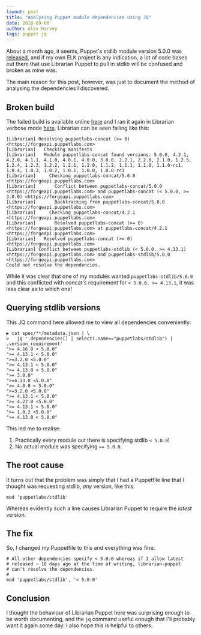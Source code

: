 ```yaml
---
layout: post
title: "Analysing Puppet module dependencies using JQ"
date: 2018-09-06
author: Alex Harvey
tags: puppet jq
---
```


About a month ago, it seems, Puppet's stdlib module version 5.0.0 was [released](https://github.com/puppetlabs/puppetlabs-stdlib/commit/597769a73cc194ea9daa8a49b5707be45ad5240b), and if my own ELK project is any indication, a lot of code bases out there that use Librarian Puppet to pull in stdlib will be confused and broken as mine was.

The main reason for this post, however, was just to document the method of analysing the dependencies I discovered.

## Broken build

The failed build is available online [here](https://travis-ci.org/alexharv074/elk/jobs/420704510) and I ran it again in Librarian verbose mode [here](https://travis-ci.org/alexharv074/elk/jobs/423859931). Librarian can be seen failing like this:

~~~ text
[Librarian] Resolving puppetlabs-concat (>= 0) <https://forgeapi.puppetlabs.com>
[Librarian]   Checking manifests
[Librarian]   Module puppetlabs-concat found versions: 5.0.0, 4.2.1, 4.2.0, 4.1.1, 4.1.0, 4.0.1, 4.0.0, 3.0.0, 2.2.1, 2.2.0, 2.1.0, 1.2.5, 1.2.4, 1.2.3, 1.2.2, 1.2.1, 1.2.0, 1.1.2, 1.1.1, 1.1.0, 1.1.0-rc1, 1.0.4, 1.0.3, 1.0.2, 1.0.1, 1.0.0, 1.0.0-rc1
[Librarian]     Checking puppetlabs-concat/5.0.0 <https://forgeapi.puppetlabs.com>
[Librarian]       Conflict between puppetlabs-concat/5.0.0 <https://forgeapi.puppetlabs.com> and puppetlabs-concat (< 5.0.0, >= 3.0.0) <https://forgeapi.puppetlabs.com>
[Librarian]       Backtracking from puppetlabs-concat/5.0.0 <https://forgeapi.puppetlabs.com>
[Librarian]     Checking puppetlabs-concat/4.2.1 <https://forgeapi.puppetlabs.com>
[Librarian]       Resolved puppetlabs-concat (>= 0) <https://forgeapi.puppetlabs.com> at puppetlabs-concat/4.2.1 <https://forgeapi.puppetlabs.com>
[Librarian]   Resolved puppetlabs-concat (>= 0) <https://forgeapi.puppetlabs.com>
[Librarian] Conflict between puppetlabs-stdlib (< 5.0.0, >= 4.13.1) <https://forgeapi.puppetlabs.com> and puppetlabs-stdlib/5.0.0 <https://forgeapi.puppetlabs.com>
Could not resolve the dependencies.
~~~

While it was clear that one of my modules wanted `puppetlabs-stdlib/5.0.0` and this conflicted with concat's requirement for `< 5.0.0, >= 4.13.1`, it was less clear as to which one!

## Querying stdlib versions

This JQ command here allowed me to view all dependencies conveniently:

~~~ text
▶ cat spec/**/metadata.json | \
>   jq '.dependencies[] | select(.name=="puppetlabs/stdlib") | .version_requirement'
">= 4.16.0 < 5.0.0"
">= 4.13.1 < 5.0.0"
">=3.2.0 <5.0.0"
">= 4.13.1 < 5.0.0"
">= 4.13.0 < 5.0.0"
">= 3.0.0"
">=4.13.0 <5.0.0"
">= 4.0.0 < 5.0.0"
">=3.2.0 <5.0.0"
">= 4.13.1 < 5.0.0"
">= 4.22.0 <5.0.0"
">= 4.13.1 < 5.0.0"
">= 1.0.2 <5.0.0"
">= 4.13.0 < 5.0.0"
~~~

This led me to realise:

1. Practically every module out there is specifying stdlib `< 5.0.0`!
1. No actual module was specifying `== 5.0.0`.

## The root cause

It turns out that the problem was simply that I had a Puppetfile line that I thought was requesting stdlib, _any_ version, like this:

~~~ text
mod 'puppetlabs/stdlib'
~~~

Whereas evidently such a line causes Librarian Puppet to require the _latest_ version.

## The fix

So, I changed my Puppetfile to this and everything was fine:

~~~ text
# All other dependencies specify < 5.0.0 whereas if I allow latest
# released ~ 18 days ago at the time of writing, librarian-puppet
# can't resolve the dependencies.
#
mod 'puppetlabs/stdlib', '< 5.0.0'
~~~

## Conclusion

I thought the behaviour of Librarian Puppet here was surprising enough to be worth documenting, and the `jq` command useful enough that I'll probably want it again some day. I also hope this is helpful to others.
